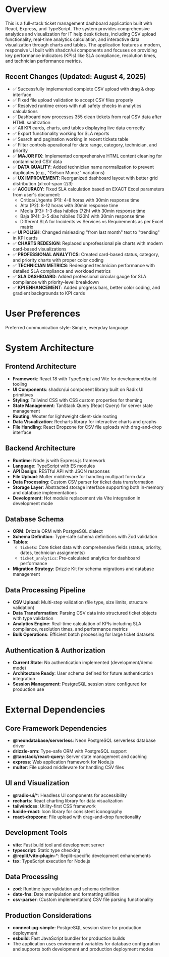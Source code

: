 # Overview

This is a full-stack ticket management dashboard application built with React, Express, and TypeScript. The system provides comprehensive analytics and visualization for IT help desk tickets, including CSV upload functionality, real-time analytics calculation, and interactive data visualization through charts and tables. The application features a modern, responsive UI built with shadcn/ui components and focuses on providing key performance indicators (KPIs) like SLA compliance, resolution times, and technician performance metrics.

## Recent Changes (Updated: August 4, 2025)
- ✅ Successfully implemented complete CSV upload with drag & drop interface
- ✅ Fixed file upload validation to accept CSV files properly
- ✅ Resolved runtime errors with null safety checks in analytics calculations
- ✅ Dashboard now processes 355 clean tickets from real CSV data after HTML sanitization
- ✅ All KPI cards, charts, and tables displaying live data correctly
- ✅ Export functionality working for SLA reports
- ✅ Search and pagination working in recent tickets table
- ✅ Filter controls operational for date range, category, technician, and priority
- ✅ **MAJOR FIX**: Implemented comprehensive HTML content cleaning for contaminated CSV data
- ✅ **DATA QUALITY**: Added technician name normalization to prevent duplicates (e.g., "Gelson Munoz" variations)
- ✅ **UX IMPROVEMENT**: Reorganized dashboard layout with better grid distribution (xl:col-span-2/3)
- ✅ **ACCURACY**: Fixed SLA calculation based on EXACT Excel parameters from user's document:
  - Crítica/Urgente (P1): 4-8 horas with 30min response time
  - Alta (P2): 8-12 horas with 30min response time
  - Media (P3): 1-3 días hábiles (72h) with 30min response time  
  - Baja (P4): 3-5 días hábiles (120h) with 30min response time
  - Different SLA for Incidents vs Services vs Requirements as per Excel matrix
- ✅ **UI POLISH**: Changed misleading "from last month" text to "trending" in KPI cards
- ✅ **CHARTS REDESIGN**: Replaced unprofessional pie charts with modern card-based visualizations
- ✅ **PROFESSIONAL ANALYTICS**: Created card-based status, category, and priority charts with proper color coding
- ✅ **TECHNICIAN METRICS**: Redesigned technician performance with detailed SLA compliance and workload metrics
- ✅ **SLA DASHBOARD**: Added professional circular gauge for SLA compliance with priority-level breakdown
- ✅ **KPI ENHANCEMENT**: Added progress bars, better color coding, and gradient backgrounds to KPI cards

# User Preferences

Preferred communication style: Simple, everyday language.

# System Architecture

## Frontend Architecture
- **Framework**: React 18 with TypeScript and Vite for development/build tooling
- **UI Components**: shadcn/ui component library built on Radix UI primitives
- **Styling**: Tailwind CSS with CSS custom properties for theming
- **State Management**: TanStack Query (React Query) for server state management
- **Routing**: Wouter for lightweight client-side routing
- **Data Visualization**: Recharts library for interactive charts and graphs
- **File Handling**: React Dropzone for CSV file uploads with drag-and-drop interface

## Backend Architecture
- **Runtime**: Node.js with Express.js framework
- **Language**: TypeScript with ES modules
- **API Design**: RESTful API with JSON responses
- **File Upload**: Multer middleware for handling multipart form data
- **Data Processing**: Custom CSV parser for ticket data transformation
- **Storage Layer**: Abstracted storage interface supporting both in-memory and database implementations
- **Development**: Hot module replacement via Vite integration in development mode

## Database Schema
- **ORM**: Drizzle ORM with PostgreSQL dialect
- **Schema Definition**: Type-safe schema definitions with Zod validation
- **Tables**: 
  - `tickets`: Core ticket data with comprehensive fields (status, priority, dates, technician assignments)
  - `ticket_analytics`: Pre-calculated analytics for dashboard performance
- **Migration Strategy**: Drizzle Kit for schema migrations and database management

## Data Processing Pipeline
- **CSV Upload**: Multi-step validation (file type, size limits, structure validation)
- **Data Transformation**: Parsing CSV data into structured ticket objects with type validation
- **Analytics Engine**: Real-time calculation of KPIs including SLA compliance, resolution times, and performance metrics
- **Bulk Operations**: Efficient batch processing for large ticket datasets

## Authentication & Authorization
- **Current State**: No authentication implemented (development/demo mode)
- **Architecture Ready**: User schema defined for future authentication integration
- **Session Management**: PostgreSQL session store configured for production use

# External Dependencies

## Core Framework Dependencies
- **@neondatabase/serverless**: Neon PostgreSQL serverless database driver
- **drizzle-orm**: Type-safe ORM with PostgreSQL support
- **@tanstack/react-query**: Server state management and caching
- **express**: Web application framework for Node.js
- **multer**: File upload middleware for handling CSV files

## UI and Visualization
- **@radix-ui/***: Headless UI components for accessibility
- **recharts**: React charting library for data visualization
- **tailwindcss**: Utility-first CSS framework
- **lucide-react**: Icon library for consistent iconography
- **react-dropzone**: File upload with drag-and-drop functionality

## Development Tools
- **vite**: Fast build tool and development server
- **typescript**: Static type checking
- **@replit/vite-plugin-***: Replit-specific development enhancements
- **tsx**: TypeScript execution for Node.js

## Data Processing
- **zod**: Runtime type validation and schema definition
- **date-fns**: Date manipulation and formatting utilities
- **csv-parser**: (Custom implementation) CSV file parsing functionality

## Production Considerations
- **connect-pg-simple**: PostgreSQL session store for production deployment
- **esbuild**: Fast JavaScript bundler for production builds
- The application uses environment variables for database configuration and supports both development and production deployment modes